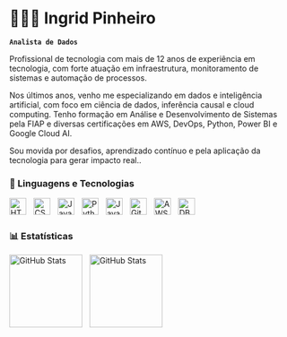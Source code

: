 # 👩🏻‍💻 Ingrid Pinheiro

**`Analista de Dados`**

Profissional de tecnologia com mais de 12 anos de experiência em tecnologia, com forte atuação em infraestrutura, monitoramento de sistemas e automação de processos.

Nos últimos anos, venho me especializando em dados e inteligência artificial, com foco em ciência de dados, inferência causal e cloud computing. Tenho formação em Análise e Desenvolvimento de Sistemas pela FIAP e diversas certificações em AWS, DevOps, Python, Power BI e Google Cloud AI.

Sou movida por desafios, aprendizado contínuo e pela aplicação da tecnologia para gerar impacto real..


### 🤖 Linguagens e Tecnologias

<img 
    align="left" 
    alt="HTML"
    title="HTML" 
    width="30px" 
    style="padding-right: 10px;" 
    src="https://cdn.jsdelivr.net/gh/devicons/devicon@latest/icons/html5/html5-original.svg" 
/>
<img 
    align="left" 
    alt="CSS" 
    title="CSS"
    width="30px" 
    style="padding-right: 10px;" 
    src="https://cdn.jsdelivr.net/gh/devicons/devicon@latest/icons/css3/css3-original.svg" 
/>
<img 
    align="left" 
    alt="JavaScript" 
    title="JavaScript"
    width="30px" 
    style="padding-right: 10px;" 
    src="https://cdn.jsdelivr.net/gh/devicons/devicon@latest/icons/javascript/javascript-original.svg" 
/>
<img 
    align="left" 
    alt="Python" 
    title="Python"
    width="30px" 
    style="padding-right: 10px;" 
    src="https://cdn.jsdelivr.net/gh/devicons/devicon@latest/icons/python/python-original.svg" 
/>
<img     align="left" 
    alt="Java" 
    title="Java"
    width="30px" 
    style="padding-right: 10px;"
    src="https://cdn.jsdelivr.net/gh/devicons/devicon@latest/icons/java/java-original.svg" 
/>
          
<img 
    align="left" 
    alt="Git" 
    title="Git"
    width="30px" 
    style="padding-right: 10px;" 
    src="https://cdn.jsdelivr.net/gh/devicons/devicon@latest/icons/git/git-original.svg" 
/>
<img 
    align="left" 
    alt="AWS" 
    title="AWS"
    width="30px" 
    style="padding-right: 10px;"         src="https://cdn.jsdelivr.net/gh/devicons/devicon@latest/icons/amazonwebservices/amazonwebservices-original-wordmark.svg" 
/>
<img     
    align="left" 
    alt="DBeaver" 
    title="DBeaver"
    width="30px" 
    style="padding-right: 10px;"  src="https://cdn.jsdelivr.net/gh/devicons/devicon@latest/icons/dbeaver/dbeaver-original.svg" 
 />
                  

<br/>
<br/>

### 📊 Estatísticas

<p>
  <img 
    align="left" 
    alt="GitHub Stats" 
    height="130" 
    style="padding-right: 10px;" 
    src="https://github-readme-stats.vercel.app/api?username=IngridPin&show_icons=true&theme=tokyonight&include_all_commits=true&locale=pt-br" 
  />

<img 
      align="left" 
      alt="GitHub Stats" 
      height="130" 
      src="https://github-readme-stats.vercel.app/api/top-langs/?username=Ingridpin&theme=tokyonight&layout=compact&custom_title=Tecnologias&langs_count=9" 
  />

</p>

